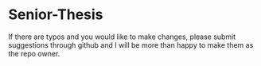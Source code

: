 # Senior-Thesis

If there are typos and you would like to make changes, please submit suggestions through github and I will be more than happy to make them as the repo owner.
